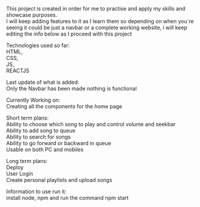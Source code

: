 This project is created in order for me to practise and apply my skills and showcase purposes.  
I will keep adding features to it as I learn them so depending on when you`re seeing it could be just a navbar or a complete working website, i will keep editing the info below as I proceed with this project  
  
Technologies used so far:  
HTML,  
CSS,   
JS,  
REACTJS  

Last update of what is added:  
Only the Navbar has been made nothing is functional  

Currently Working on:  
Creating all the components for the home page  

Short term plans:  
Ability to choose which song to play and control volume and seekbar  
Ability to add song to queue  
Ability to search for songs  
Ability to go forward or backward in queue  
Usable on both PC and mobiles  

Long term plans:  
Deploy  
User Login    
Create personal playlists and upload songs  



Information to use run it:  
install node, npm and run the command npm start